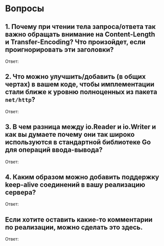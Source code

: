 # Вопросы

## 1. Почему при чтении тела запроса/ответа так важно обращать внимание на Content-Length и Transfer-Encoding? Что произойдет, если проигнорировать эти заголовки?

Ответ:

## 2. Что можно улучшить/добавить (в общих чертах) в вашем коде, чтобы имплементации стали ближе к уровню полноценных из пакета `net/http`?

Ответ:

## 3. В чем разница между io.Reader и io.Writer и как вы думаете почему они так широко используются в стандартной библиотеке Go для операций ввода-вывода?

Ответ:

## 4. Каким образом можно добавить поддержку keep-alive соединений в вашу реализацию сервера?

Ответ:

## Если хотите оставить какие-то комментарии по реализации, можно сделать это здесь.

Ответ: 